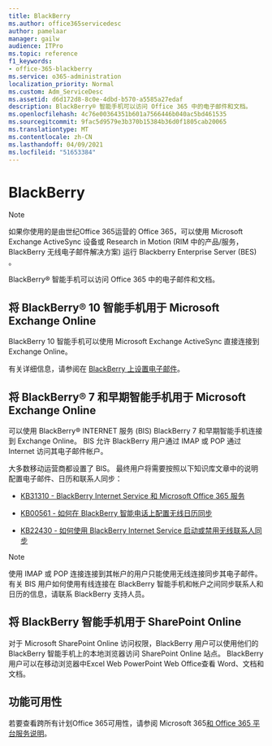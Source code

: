 ```yaml
---
title: BlackBerry
ms.author: office365servicedesc
author: pamelaar
manager: gailw
audience: ITPro
ms.topic: reference
f1_keywords:
- office-365-blackberry
ms.service: o365-administration
localization_priority: Normal
ms.custom: Adm_ServiceDesc
ms.assetid: d6d172d8-8c0e-4dbd-b570-a5585a27edaf
description: BlackBerry® 智能手机可以访问 Office 365 中的电子邮件和文档。
ms.openlocfilehash: 4c76e00364351b601a7566446b040ac5bd461535
ms.sourcegitcommit: 9fac5d9579e3b370b15384b36d0f1805cab20065
ms.translationtype: MT
ms.contentlocale: zh-CN
ms.lasthandoff: 04/09/2021
ms.locfileid: "51653384"
---
```

# <a name="blackberry"></a>BlackBerry

> [!NOTE]
> 如果你使用的是由世纪Office 365运营的 Office 365，可以使用 Microsoft Exchange ActiveSync 设备或 Research in Motion (RIM 中的产品/服务，BlackBerry 无线电子邮件解决方案) 运行 Blackberry Enterprise Server (BES) 。 
  
BlackBerry® 智能手机可以访问 Office 365 中的电子邮件和文档。
  
## <a name="blackberry-10-smartphones-with-microsoft-exchange-online"></a>将 BlackBerry® 10 智能手机用于 Microsoft Exchange Online

BlackBerry 10 智能手机可以使用 Microsoft Exchange ActiveSync 直接连接到 Exchange Online。
  
有关详细信息，请参阅在 [BlackBerry 上设置电子邮件](https://go.microsoft.com/fwlink/?linkid=863394)。
  
## <a name="blackberry-7-and-earlier-smartphones-with-microsoft-exchange-online"></a>将 BlackBerry® 7 和早期智能手机用于 Microsoft Exchange Online

可以使用 BlackBerry® INTERNET 服务 (BIS) BlackBerry 7 和早期智能手机连接到 Exchange Online。 BIS 允许 BlackBerry 用户通过 IMAP 或 POP 通过 Internet 访问其电子邮件帐户。
  
大多数移动运营商都设置了 BIS。 最终用户将需要按照以下知识库文章中的说明配置电子邮件、日历和联系人同步：
  
- [KB31310 - BlackBerry Internet Service 和 Microsoft Office 365 服务](https://go.microsoft.com/fwlink/?LinkID=826158&amp;clcid=0x409)
    
- [KB00561 - 如何在 BlackBerry 智能电话上配置无线日历同步](https://go.microsoft.com/fwlink/?LinkID=826160&amp;clcid=0x409)
    
- [KB22430 - 如何使用 BlackBerry Internet Service 启动或禁用无线联系人同步](https://go.microsoft.com/fwlink/?LinkID=826161&amp;clcid=0x409)
    
> [!NOTE]
> 使用 IMAP 或 POP 连接连接到其帐户的用户只能使用无线连接同步其电子邮件。 有关 BIS 用户如何使用有线连接在 BlackBerry 智能手机和帐户之间同步联系人和日历的信息，请联系 BlackBerry 支持人员。 
  
## <a name="blackberry-smartphones-with-sharepoint-online"></a>将 BlackBerry 智能手机用于 SharePoint Online

对于 Microsoft SharePoint Online 访问权限，BlackBerry 用户可以使用他们的 BlackBerry 智能手机上的本地浏览器访问 SharePoint Online 站点。 BlackBerry 用户可以在移动浏览器中Excel Web PowerPoint Web Office查看 Word、文档和文档。
  
## <a name="feature-availability"></a>功能可用性

若要查看跨所有计划Office 365可用性，请参阅 Microsoft 365[和 Office 365 平台服务说明](office-365-platform-service-description.md)。
  